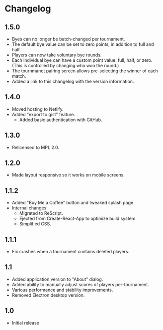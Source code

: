 # Changelog

## 1.5.0

- Byes can no longer be batch-changed per tournament.
- The default bye value can be set to zero points, in addition to full and half.
- Players can now take voluntary bye rounds.
- Each individual bye can have a custom point value: full, half, or zero. (This
  is controlled by changing who won the round.)
- The tournmanet pairing screen allows pre-selecting the winner of each match.
- Added a link to this changelog with the version information.

## 1.4.0

- Moved hosting to Netlify.
- Added "export to gist" feature.
  - Added basic authentication with GitHub.

## 1.3.0

- Relicensed to MPL 2.0.

## 1.2.0

- Made layout responsive so it works on mobile screens.

## 1.1.2

- Added "Buy Me a Coffee" button and tweaked splash page.
- Internal changes:
  - Migrated to ReScript.
  - Ejected from Create-React-App to optimize build system.
  - Simplified CSS.

## 1.1.1

- Fix crashes when a tournament contains deleted players.

## 1.1

- Added application version to "About" dialog.
- Added ability to manually adjust scores of players per-tournament.
- Various performance and stability improvements.
- Removed Electron desktop version.

## 1.0

- Initial release
